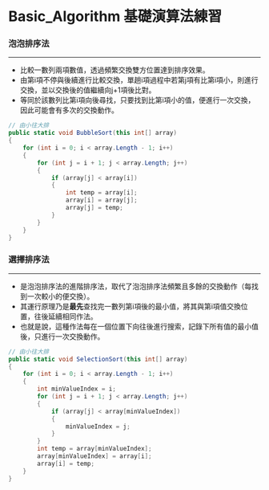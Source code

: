 # Basic_Algorithm 基礎演算法練習


### 泡泡排序法
---
- 比較一數列兩項數值，透過頻繁交換雙方位置達到排序效果。
- 由第i項不停與後續進行比較交換，單趟i項過程中若第j項有比第i項小，則進行交換，並以交換後的值繼續向j+1項後比對。
- 等同於該數列比第i項向後尋找，只要找到比第i項小的值，便進行一次交換，因此可能會有多次的交換動作。
``` C#
// 由小往大排
public static void BubbleSort(this int[] array)
{
    for (int i = 0; i < array.Length - 1; i++)
    {
        for (int j = i + 1; j < array.Length; j++)
        {
            if (array[j] < array[i])
            {
                int temp = array[i];
                array[i] = array[j];
                array[j] = temp;
            }
        }
    }
}
```


### 選擇排序法
---
- 是泡泡排序法的進階排序法，取代了泡泡排序法頻繁且多餘的交換動作（每找到一次較小的便交換）。
- 其運行原理乃是**最先**查找完一數列第i項後的最小值，將其與第i項值交換位置，往後延續相同作法。
- 也就是說，這種作法每在一個位置下向往後進行搜索，記錄下所有值的最小值後，只進行一次交換動作。
``` C#
// 由小往大排
public static void SelectionSort(this int[] array)
{
    for (int i = 0; i < array.Length - 1; i++)
    {
        int minValueIndex = i;
        for (int j = i + 1; j < array.Length; j++)
        {
            if (array[j] < array[minValueIndex])
            {
                minValueIndex = j;
            }
        }
        int temp = array[minValueIndex];
        array[minValueIndex] = array[i];
        array[i] = temp;
    }
}
```